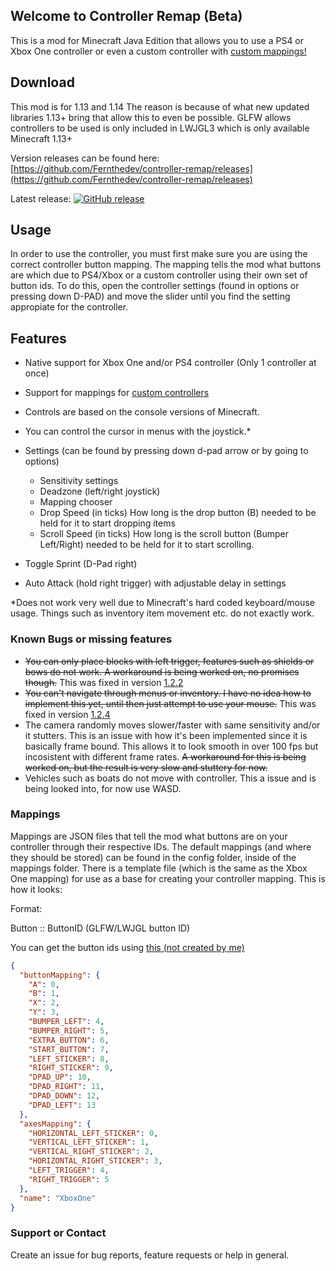 ## Welcome to Controller Remap (Beta)

This is a mod for Minecraft Java Edition that allows you to use a PS4 or Xbox One controller or even a custom controller with [custom mappings!](#mappings)

## Download


This mod is for 1.13 and 1.14
The reason is because of what new updated libraries 1.13+ bring that allow this to even be possible. GLFW allows controllers to be used is only included in LWJGL3 which is only available Minecraft 1.13+

Version releases can be found here: [https://github.com/Fernthedev/controller-remap/releases](https://github.com/Fernthedev/controller-remap/releases)

Latest release: [![GitHub release](https://img.shields.io/github/release/Fernthedev/controller-remap.svg)](https://GitHub.com/Fernthedev/controller-remap/releases/)

## Usage
In order to use the controller, you must first make sure you are using the correct controller button mapping. The mapping tells the mod what buttons are which due to PS4/Xbox or a custom controller using their own set of button ids.
To do this, open the controller settings (found in options or pressing down D-PAD) and move the slider until you find the setting appropiate for the controller.

## Features

- Native support for Xbox One and/or PS4 controller (Only 1 controller at once)
- Support for mappings for [custom controllers](#mappings)
- Controls are based on the console versions of Minecraft.
- You can control the cursor in menus with the joystick.*
- Settings (can be found by pressing down d-pad arrow or by going to options) 

  - Sensitivity settings
  - Deadzone (left/right joystick)
  - Mapping chooser
  - Drop Speed (in ticks) How long is the drop button (B) needed to be held for it to start dropping items
  - Scroll Speed (in ticks) How long is the scroll button (Bumper Left/Right) needed to be held for it to start scrolling.
  
- Toggle Sprint (D-Pad right)
- Auto Attack (hold right trigger) with adjustable delay in settings

*Does not work very well due to Minecraft's hard coded keyboard/mouse usage. Things such as inventory item movement etc. do not exactly work.


### Known Bugs or missing features 

- ~~You can only place blocks with left trigger, features such as shields or bows do not work. A workaround is being worked on, no promises though.~~ This was fixed in version [1.2.2](https://github.com/Fernthedev/controller-remap/releases/tag/1.2.2)
- ~~You can't navigate through menus or inventory. I have no idea how to implement this yet, until then just attempt to use your mouse.~~ This was fixed in version [1.2.4](https://github.com/Fernthedev/controller-remap/releases/tag/1.2.4)
- The camera randomly moves slower/faster with same sensitivity and/or it stutters. This is an issue with how it's been implemented since it is basically frame bound. This allows it to look smooth in over 100 fps but incosistent with different frame rates. ~~A workaround for this is being worked on, but the result is very slow and stuttery for now.~~
- Vehicles such as boats do not move with controller. This a issue and is being looked into, for now use WASD.

### Mappings

Mappings are JSON files that tell the mod what buttons are on your controller through their respective IDs. The default mappings (and where they should be stored) can be found in the config folder, inside of the mappings folder. There is a template file (which is the same as the Xbox One mapping) for use as a base for creating your controller mapping. This is how it looks:

Format:

Button :: ButtonID (GLFW/LWJGL button ID)

You can get the button ids using [this (not created by me)](https://github.com/Fernthedev/controller-remap/releases/download/1.2.2nonver/ControllerTest.jar)
```json
{
  "buttonMapping": {
    "A": 0,
    "B": 1,
    "X": 2,
    "Y": 3,
    "BUMPER_LEFT": 4,
    "BUMPER_RIGHT": 5,
    "EXTRA_BUTTON": 6,
    "START_BUTTON": 7,
    "LEFT_STICKER": 8,
    "RIGHT_STICKER": 9,
    "DPAD_UP": 10,
    "DPAD_RIGHT": 11,
    "DPAD_DOWN": 12,
    "DPAD_LEFT": 13
  },
  "axesMapping": {
    "HORIZONTAL_LEFT_STICKER": 0,
    "VERTICAL_LEFT_STICKER": 1,
    "VERTICAL_RIGHT_STICKER": 2,
    "HORIZONTAL_RIGHT_STICKER": 3,
    "LEFT_TRIGGER": 4,
    "RIGHT_TRIGGER": 5
  },
  "name": "XboxOne"
}
```

### Support or Contact
Create an issue for bug reports, feature requests or help in general.
